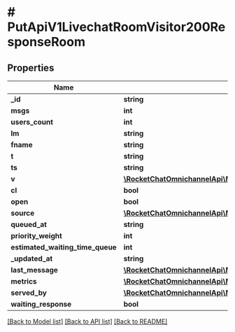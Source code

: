 # # PutApiV1LivechatRoomVisitor200ResponseRoom

## Properties

Name | Type | Description | Notes
------------ | ------------- | ------------- | -------------
**_id** | **string** |  | [optional]
**msgs** | **int** |  | [optional]
**users_count** | **int** |  | [optional]
**lm** | **string** |  | [optional]
**fname** | **string** |  | [optional]
**t** | **string** |  | [optional]
**ts** | **string** |  | [optional]
**v** | [**\RocketChatOmnichannelApi\Model\GetApiV1LivechatRoom200ResponseRoomV**](GetApiV1LivechatRoom200ResponseRoomV.md) |  | [optional]
**cl** | **bool** |  | [optional]
**open** | **bool** |  | [optional]
**source** | [**\RocketChatOmnichannelApi\Model\PutApiV1LivechatRoomVisitor200ResponseRoomSource**](PutApiV1LivechatRoomVisitor200ResponseRoomSource.md) |  | [optional]
**queued_at** | **string** |  | [optional]
**priority_weight** | **int** |  | [optional]
**estimated_waiting_time_queue** | **int** |  | [optional]
**_updated_at** | **string** |  | [optional]
**last_message** | [**\RocketChatOmnichannelApi\Model\PutApiV1LivechatRoomVisitor200ResponseRoomLastMessage**](PutApiV1LivechatRoomVisitor200ResponseRoomLastMessage.md) |  | [optional]
**metrics** | [**\RocketChatOmnichannelApi\Model\GetApiV1LivechatRoom200ResponseRoomMetrics**](GetApiV1LivechatRoom200ResponseRoomMetrics.md) |  | [optional]
**served_by** | [**\RocketChatOmnichannelApi\Model\GetApiV1LivechatRooms200ResponseRoomsInnerServedBy**](GetApiV1LivechatRooms200ResponseRoomsInnerServedBy.md) |  | [optional]
**waiting_response** | **bool** |  | [optional]

[[Back to Model list]](../../README.md#models) [[Back to API list]](../../README.md#endpoints) [[Back to README]](../../README.md)
